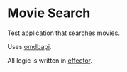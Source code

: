 # Movie Search
Test application that searches movies.

Uses [omdbapi](http://www.omdbapi.com).

All logic is written in [effector](http://www.omdbapi.com).